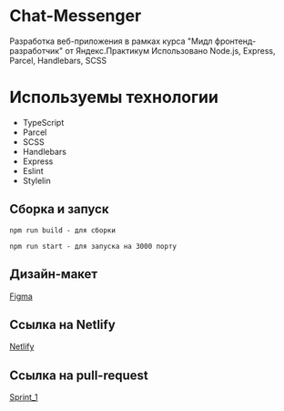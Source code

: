 # Chat-Messenger

Разработка веб-приложения в рамках курса "Мидл фронтенд-разработчик" от Яндекс.Практикум Использовано Node.js, Express, Parcel, Handlebars, SCSS

# Используемы технологии

- TypeScript
- Parcel
- SCSS
- Handlebars
- Express
- Eslint
- Stylelin

## Сборка и запуск

```
npm run build - для сборки
```

```
npm run start - для запуска на 3000 порту
```

## Дизайн-макет

[Figma](https://www.figma.com/file/jF5fFFzgGOxQeB4CmKWTiE/Chat_external_link?node-id=0%3A1)

## Ссылка на Netlify

[Netlify](https://superlative-chebakia-07b2b0.netlify.app/)

## Ссылка на pull-request

[Sprint_1](https://github.com/StepanovaValeriya/middle.messenger.praktikum.yandex/pull/1)
